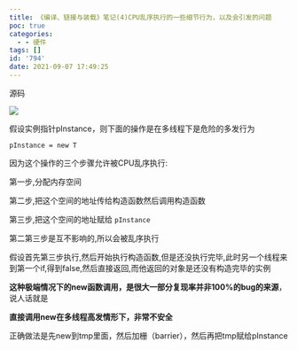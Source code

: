 ```yaml
---
title: 《编译、链接与装载》笔记(4)CPU乱序执行的一些细节行为，以及会引发的问题
poc: true
categories:
  - - 硬件
tags: []
id: '794'
date: 2021-09-07 17:49:25
---
```


源码

![](https://raw.githubusercontent.com/Valkierja/ALLPIC/main/img/202303172053290.png)

假设实例指针pInstance，则下面的操作是在多线程下是危险的多发行为

`pInstance = new T`

因为这个操作的三个步骤允许被CPU乱序执行:

第一步,分配内存空间

第二步,把这个空间的地址传给构造函数然后调用构造函数

第三步,把这个空间的地址赋给 `pInstance`

第二第三步是互不影响的,所以会被乱序执行

假设首先第三步执行,然后开始执行构造函数,但是还没执行完毕,此时另一个线程来到第一个if,得到false,然后直接返回,而他返回的对象是还没有构造完毕的实例

**这种极端情况下的new函数调用，是很大一部分复现率并非100%的bug的来源**，说人话就是

**直接调用new在多线程高发情形下，非常不安全**

正确做法是先new到tmp里面，然后加栅（barrier），然后再把tmp赋给pInstance